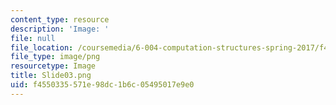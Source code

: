 ```yaml
---
content_type: resource
description: 'Image: '
file: null
file_location: /coursemedia/6-004-computation-structures-spring-2017/f4550335571e98dc1b6c05495017e9e0_Slide03.png
file_type: image/png
resourcetype: Image
title: Slide03.png
uid: f4550335-571e-98dc-1b6c-05495017e9e0
---
```

